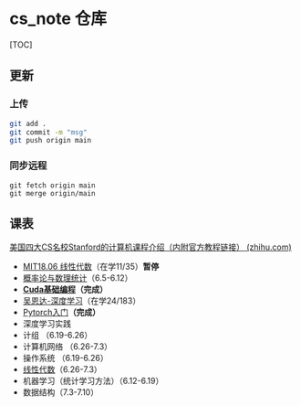 # cs_note 仓库

[TOC]

## 更新

### 上传

```bash
git add .
git commit -m "msg"
git push origin main
```

### 同步远程

```
git fetch origin main
git merge origin/main
```

## 课表

[美国四大CS名校Stanford的计算机课程介绍（内附官方教程链接） (zhihu.com)](https://www.zhihu.com/tardis/zm/art/391911554?source_id=1005)

- [MIT18.06 线性代数](https://www.bilibili.com/video/BV16Z4y1U7oU/)（在学11/35）**暂停**
- [概率论与数理统计](https://www.bilibili.com/video/BV1D741147G5)（6.5-6.12）
- **[Cuda基础编程](https://www.bilibili.com/video/BV17K411K76C/)（完成）**
- [吴恩达-深度学习](https://www.bilibili.com/video/BV1FT4y1E74V)（在学24/183）
- [Pytorch入门](https://www.bilibili.com/video/BV1hE411t7RN)**（完成）**
- 深度学习实践
- 计组 （6.19-6.26）
- 计算机网络 （6.26-7.3）
- 操作系统 （6.19-6.26）
- [线性代数](https://www.bilibili.com/video/BV1L7411a7Rz)（6.26-7.3）
- 机器学习（统计学习方法）（6.12-6.19）
- 数据结构（7.3-7.10）
